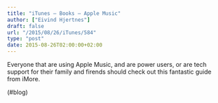 ```yaml
---
title: "iTunes – Books – Apple Music"
author: ["Eivind Hjertnes"]
draft: false
url: "/2015/08/26/iTunes/584"
type: "post"
date: 2015-08-26T02:00:00+02:00
---
```


Everyone that are using Apple Music, and are power users, or are tech
support for their family and firends should check out this fantastic
guide from iMore.

(#blog)
